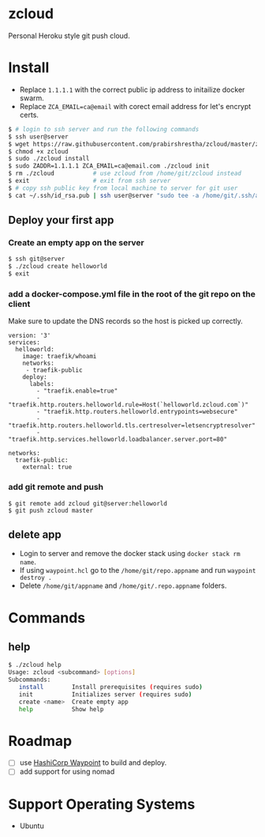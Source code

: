 # zcloud

Personal Heroku style git push cloud.

# Install

* Replace `1.1.1.1` with the correct public ip address to initailize docker
swarm.
* Replace `ZCA_EMAIL=ca@email` with corect email address for let's encrypt certs.

```bash
$ # login to ssh server and run the following commands
$ ssh user@server
$ wget https://raw.githubusercontent.com/prabirshrestha/zcloud/master/zcloud
$ chmod +x zcloud
$ sudo ./zcloud install
$ sudo ZADDR=1.1.1.1 ZCA_EMAIL=ca@email.com ./zcloud init
$ rm ./zcloud           # use zcloud from /home/git/zcloud instead
$ exit                  # exit from ssh server
$ # copy ssh public key from local machine to server for git user
$ cat ~/.ssh/id_rsa.pub | ssh user@server "sudo tee -a /home/git/.ssh/authorized_keys"
```

## Deploy your first app

### Create an empty app on the server

```bash
$ ssh git@server
$ ./zcloud create helloworld
$ exit
```

### add a docker-compose.yml file in the root of the git repo on the client

Make sure to update the DNS records so the host is picked up correctly.

```docker
version: '3'
services:
  helloworld:
    image: traefik/whoami
    networks:
     - traefik-public
    deploy:
      labels:
        - "traefik.enable=true"
        - "traefik.http.routers.helloworld.rule=Host(`helloworld.zcloud.com`)"
        - "traefik.http.routers.helloworld.entrypoints=websecure"
        - "traefik.http.routers.helloworld.tls.certresolver=letsencryptresolver"
        - "traefik.http.services.helloworld.loadbalancer.server.port=80"

networks:
  traefik-public:
    external: true
```

### add git remote and push

```
$ git remote add zcloud git@server:helloworld
$ git push zcloud master
```

## delete app

* Login to server and remove the docker stack using `docker stack rm name`.
* If using `waypoint.hcl` go to the `/home/git/repo.appname` and run `waypoint destroy .`
* Delete `/home/git/appname` and `/home/git/.repo.appname` folders.

# Commands

## help

```bash
$ ./zcloud help
Usage: zcloud <subcommand> [options]
Subcommands:
   install        Install prerequisites (requires sudo)
   init           Initializes server (requires sudo)
   create <name>  Create empty app
   help           Show help
```

# Roadmap

- [ ] use [HashiCorp Waypoint](https://www.waypointproject.io/) to build and deploy.
- [ ] add support for using nomad

# Support Operating Systems

* Ubuntu
